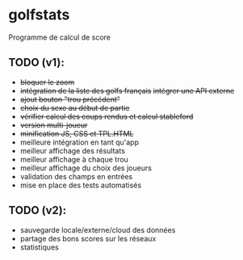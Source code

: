 # golfstats

Programme de calcul de score

## TODO (v1):
* ~~bloquer le zoom~~
* ~~intégration de la liste des golfs français~~ ~~intégrer une API externe~~
* ~~ajout bouton "trou précédent"~~
* ~~choix du sexe au début de partie~~
* ~~vérifier calcul des coups rendus et calcul stableford~~
* ~~version multi-joueur~~
* ~~minification JS, CSS et TPL.HTML~~
* meilleure intégration en tant qu'app
* meilleur affichage des résultats
* meilleur affichage à chaque trou
* meilleur affichage du choix des joueurs
* validation des champs en entrées
* mise en place des tests automatisés

## TODO (v2):
* sauvegarde locale/externe/cloud des données
* partage des bons scores sur les réseaux
* statistiques
